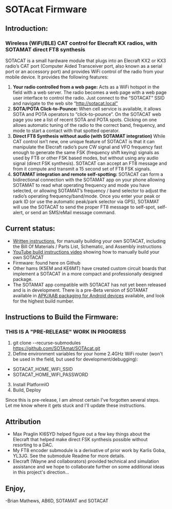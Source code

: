 # SOTAcat Firmware

## Introduction:
### Wireless (WiFi/BLE) CAT control for Elecraft KX radios, with SOTAMAT direct FT8 synthesis

SOTACAT is a small hardware module that plugs into an Elecraft KX2 or KX3 radio’s CAT port (Computer Aided Transceiver port, also known as a serial port or an accessory port) and provides WiFi control of the radio from your mobile device. It provides the following features:

1. **Your radio controlled from a web page:**
Acts as a WiFi hotspot in the field with a web server. The radio becomes a web page with a web page user interface to control the radio. Just connect to the “SOTACAT” SSID and navigate to the web site “http://sotacat.local”
2. **SOTA/POTA Click-to-Pounce:**
When cell service is available, it allows SOTA and POTA operators to “click-to-pounce”. On the SOTACAT web page you see a list of recent SOTA and POTA spots. Clicking on one allows automatic tuning of the radio to the correct band, frequency, and mode to start a contact with that spotted operator.
3. **Direct FT8 Synthesis without audio (with SOTAMAT integration)**
While CAT control isn’t new, one unique feature of SOTACAT is that it can manipulate the Elecraft radio’s pure CW signal and VFO frequency fast enough to generate the same FSK (frequency shift keying) signals as used by FT8 or other FSK based modes, but without using any audio signal (direct FSK synthesis). SOTACAT can accept an FT8 message and from it compute and transmit a 15 second set of FT8 FSK signals.
4. **SOTAMAT integration and remote self-spotting:**
SOTACAT can form a bidirectional connection with the SOTAMAT app on your phone allowing SOTAMAT to read what operating frequency and mode you have selected, or allowing SOTAMAT’s frequency / band selector to adjust the radio’s operating frequency/band/mode. Once you enter your peak or park ID (or use the automatic peak/park selector via GPS), SOTAMAT will use the SOTACAT to send the proper FT8 message to self-spot, self-alert, or send an SMS/eMail message command.

## Current status:

- [Written instructions](https://github.com/SOTAmat/SOTAcat/blob/main/Docs/Hardware/SOTACAT%20BOM%20-%20schematic%20-%20assembly%20instructions.pdf), for manually building your own SOTACAT, including the Bill Of Materials / Parts List, Schematic, and Assembly instructions
- [YouTube build instructions video](https://www.youtube.com/watch?v=iD3S-9icRn0) showing how to manually build your own SOTACAT
- Firmware: found here on Github
- Other hams (K5EM and KE6MT) have created custom circuit boards that implement a SOTACAT in a more compact and professionally designed package.
- The SOTAMAT app compatible with SOTACAT has not yet been released and is in development.  There is a pre-Beta version of SOTAMAT available in [APK/AAB packaging for Android devices](https://1drv.ms/f/s!AhZ33h8betkWjOpAp6J0kgMQex3OWQ?e=xlfzSQ) available, and look for the highest build number. 

## Instructions to Build the Firmware:

### THIS IS A "PRE-RELEASE" WORK IN PROGRESS

1. git clone --recurse-submodules https://github.com/SOTAmat/SOTAcat.git
2. Define environment variables for your home 2.4GHz WiFi router (won't be used in the field, but used for development/debugging):

- SOTACAT_HOME_WIFI_SSID
- SOTACAT_HOME_WIFI_PASSWORD

3. Install PlatformIO
4. Build, Deploy

Since this is pre-release, I am almost certain I've forgotten several steps. Let me know where it gets stuck and I'll update these instructions.

## Attribution

- Max Praglin KI6SYD helped figure out a few key things about the Elecraft that helped make direct FSK synthesis possible without resorting to a DAC.
- My FT8 encoder submodule is a derivative of prior work by Karlis Goba, YL3JG. See the submodule Readme for more details.
- Elecraft (Wayne and collaborators) provided technical and simulation assistance and we hope to collaborate further on some additional ideas in this project's direction...

## Enjoy,

-Brian Mathews, AB6D, SOTAMAT and SOTACAT
